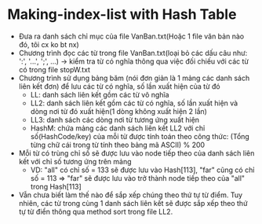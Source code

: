 # Making-index-list with Hash Table
- Đưa ra danh sách chỉ mục của file VanBan.txt(Hoặc 1 file văn bản nào đó, tôi cx ko bt nx)
- Chương trình đọc các từ trong file VanBan.txt(loại bỏ các dấu câu như: ':', '...', ';', ...) -> kiểm tra từ có nghĩa thông qua việc đối chiếu với các từ có trong file stopW.txt
- Chương trình sử dụng bảng băm (nói đơn giản là 1 mảng các danh sách liên kết đơn) để lưu các từ có nghĩa, số lần xuất hiện của từ đó
  + LL: danh sách liên kết gồm các từ vô nghĩa
  + LL2: danh sách liên kết gồm các từ có nghĩa, số lần xuất hiện và dòng nơi từ đó xuất hiện(1 dòng không xuất hiện 2 lần)
  + LL3: danh sách các dòng nơi từ tương ứng xuất hiện
  + HashM: chứa mảng các danh sách liên kết LL2 với chỉ số(HashCode/key) của mỗi từ được tính toán theo công thức: (Tổng từng chữ cái trong từ tính theo bảng mã ASCII) % 200
- Mỗi từ có trùng chỉ số sẽ được lưu vào node tiếp theo của danh sách liên kết với chỉ số tương ứng trên mảng
  + VD: "all" có chỉ số = 133 sẽ được lưu vào Hash[113], "far" cũng có chỉ số = 113 => "far" sẽ được lưu vào trở thành node tiếp theo của "all" trong Hash[113] 
- Vẫn chưa biết làm thế nào để sắp xếp chúng theo thứ tự từ điểm. Tuy nhiên, các từ trong cùng 1 danh sách liên kết sẽ được sắp xếp theo thứ tự từ điển thông qua method sort trong file LL2.
